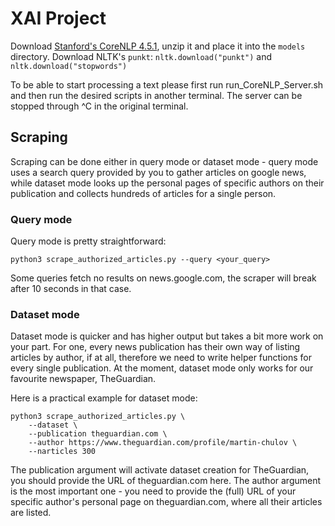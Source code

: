 # XAI Project

Download [Stanford's CoreNLP
4.5.1](https://stanfordnlp.github.io/CoreNLP/index.html), unzip it and place it
into the `models` directory.
Download NLTK's `punkt`: `nltk.download("punkt")` and `nltk.download("stopwords")`

To be able to start processing a text please first run run_CoreNLP_Server.sh and
then run the desired scripts in another terminal.  The server can be stopped
through ^C in the original terminal.

## Scraping

Scraping can be done either in query mode or dataset mode - query mode uses a
search query provided by you to gather articles on google news, while dataset
mode looks up the personal pages of specific authors on their publication and
collects hundreds of articles for a single person.

### Query mode

Query mode is pretty straightforward:

```shell
python3 scrape_authorized_articles.py --query <your_query>
```

Some queries fetch no results on news.google.com, the scraper will break after
10 seconds in that case.

### Dataset mode

Dataset mode is quicker and has higher output but takes a bit more work on your
part. For one, every news publication has their own way of listing articles by
author, if at all, therefore we need to write helper functions for every single
publication. At the moment, dataset mode only works for our favourite newspaper,
TheGuardian.

Here is a practical example for dataset mode:

```shell
python3 scrape_authorized_articles.py \
    --dataset \
    --publication theguardian.com \
    --author https://www.theguardian.com/profile/martin-chulov \
    --narticles 300
```

The publication argument will activate dataset creation for TheGuardian, you
should provide the URL of theguardian.com here. The author argument is the most
important one - you need to provide the (full) URL of your specific author's
personal page on theguardian.com, where all their articles are listed.
